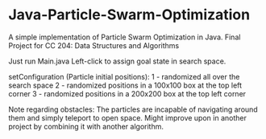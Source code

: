# Java-Particle-Swarm-Optimization
A simple implementation of Particle Swarm Optimization in Java. Final Project for CC 204: Data Structures and Algorithms

Just run Main.java
Left-click to assign goal state in search space.

setConfiguration (Particle initial positions):
1 - randomized all over the search space
2 - randomized positions in a 100x100 box at the top left corner
3 - randomized positions in a 200x200 box at the top left corner

Note regarding obstacles: The particles are incapable of navigating around them and simply teleport to open space. Might improve upon in another project by combining it with another algorithm.
